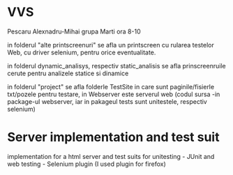 # VVS

Pescaru Alexnadru-Mihai
grupa Marti ora 8-10

in folderul "alte printscreenuri" se afla un printscreen cu rularea testelor Web, cu driver selenium, pentru orice eventualitate.

in folderul dynamic_analisys, respectiv static_analisis se afla prinscreenruile cerute pentru analizele statice si dinamice

in folderul "project" se afla folderle TestSite in care sunt paginile/fisierle txt/pozele pentru testare, in Webserver este serverul web (codul sursa -in package-ul webserver, iar  in pakageul tests sunt unitestele, respectiv selenium)


# Server implementation and test suit

implementation for a html server and test suits for unitesting - JUnit and web testing - Selenium plugin (I used plugin for firefox)
